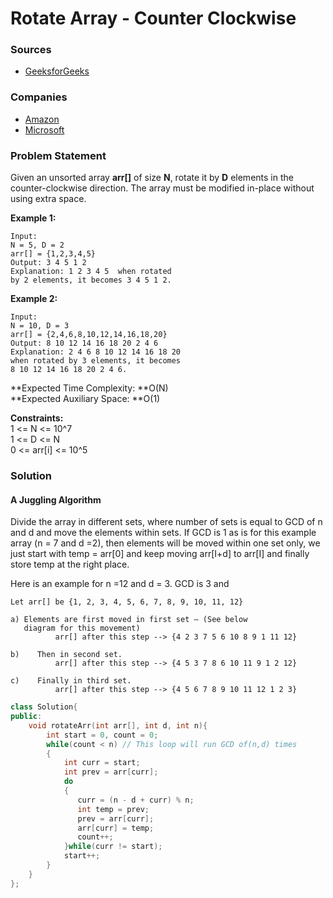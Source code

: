 # Rotate Array - Counter Clockwise

### Sources

* [GeeksforGeeks](https://practice.geeksforgeeks.org/problems/rotate-array-by-n-elements-1587115621/1#)

### Companies

* [Amazon](../../company-based-lists/amazon.md)
* [Microsoft](../../company-based-lists/microsoft.md)

### Problem Statement

Given an unsorted array **arr\[]** of size **N**, rotate it by **D** elements in the counter-clockwise direction. The array must be modified in-place without using extra space.&#x20;

**Example 1:**

```
Input:
N = 5, D = 2
arr[] = {1,2,3,4,5}
Output: 3 4 5 1 2
Explanation: 1 2 3 4 5  when rotated
by 2 elements, it becomes 3 4 5 1 2.
```

**Example 2:**

```
Input:
N = 10, D = 3
arr[] = {2,4,6,8,10,12,14,16,18,20}
Output: 8 10 12 14 16 18 20 2 4 6
Explanation: 2 4 6 8 10 12 14 16 18 20 
when rotated by 3 elements, it becomes 
8 10 12 14 16 18 20 2 4 6.
```



**Expected Time Complexity: **O(N)\
&#x20;**Expected Auxiliary Space: **O(1)

**Constraints:**\
&#x20;1 <= N <= 10^7\
&#x20;1 <= D <= N\
&#x20;0 <= arr\[i] <= 10^5

### Solution

#### A Juggling Algorithm

Divide the array in different sets, where number of sets is equal to GCD of n and d and move the elements within sets. If GCD is 1 as is for this example array (n = 7 and d =2), then elements will be moved within one set only, we just start with temp = arr\[0] and keep moving arr\[I+d] to arr\[I] and finally store temp at the right place.

Here is an example for n =12 and d = 3. GCD is 3 and \
&#x20;

```
Let arr[] be {1, 2, 3, 4, 5, 6, 7, 8, 9, 10, 11, 12}

a) Elements are first moved in first set – (See below 
   diagram for this movement)
          arr[] after this step --> {4 2 3 7 5 6 10 8 9 1 11 12}

b)    Then in second set.
          arr[] after this step --> {4 5 3 7 8 6 10 11 9 1 2 12}

c)    Finally in third set.
          arr[] after this step --> {4 5 6 7 8 9 10 11 12 1 2 3}
```

```cpp
class Solution{
public:
    void rotateArr(int arr[], int d, int n){
        int start = 0, count = 0;
        while(count < n) // This loop will run GCD of(n,d) times
        {
            int curr = start;
            int prev = arr[curr];
            do
            {
               curr = (n - d + curr) % n;
               int temp = prev;
               prev = arr[curr];
               arr[curr] = temp;
               count++;
            }while(curr != start);
            start++;
        }
    }
};
```
